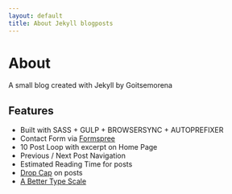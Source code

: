 ```yaml
---
layout: default
title: About Jekyll blogposts
---
```


<div class="post">
	<h1 class="pageTitle">About</h1>
	<p>A small blog created with Jekyll by Goitsemorena</p>
	<h2>Features</h2>
	<ul>
		<li>Built with SASS + GULP + BROWSERSYNC + AUTOPREFIXER</li>
  	<li>Contact Form via <a href="http://formspree.io/">Formspree</a></li>
    <li>10 Post Loop with excerpt on Home Page</li>
  	<li>Previous / Next Post Navigation</li>
      <li>Estimated Reading Time for posts</li>
  		<li><a href="https://github.com/adobe-webplatform/dropcap.js">Drop Cap</a> on posts</li>
  		<li><a href="http://typecast.com/blog/a-more-modern-scale-for-web-typography">A Better Type Scale</a></li>
  	</ul>
</div>
